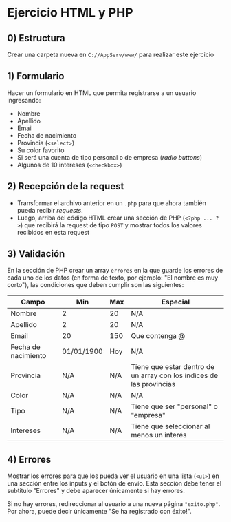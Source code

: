 # Ejercicio HTML y PHP

## 0) Estructura

Crear una carpeta nueva en `C://AppServ/www/` para realizar este ejercicio

## 1) Formulario

Hacer un formulario en HTML que permita registrarse a un usuario ingresando:

- Nombre
- Apellido
- Email
- Fecha de nacimiento
- Provincia (`<select>`)
- Su color favorito
- Si será una cuenta de tipo personal o de empresa (_radio buttons_)
- Algunos de 10 intereses (`<checkbox>`)

## 2) Recepción de la request

- Transformar el archivo anterior en un `.php` para que ahora también pueda recibir _requests_.
- Luego, arriba del código HTML crear una sección de PHP (`<?php ... ?>`) que recibirá la request de tipo `POST` y mostrar todos los valores recibidos en esta request

## 3) Validación

En la sección de PHP crear un array `errores` en la que guarde los errores de cada uno de los datos (en forma de texto, por ejemplo: "El nombre es muy corto"), las condiciones que deben cumplir son las siguientes:

| Campo               | Min        | Max | Especial                                                             |
| ------------------- | ---------- | --- | -------------------------------------------------------------------- |
| Nombre              | 2          | 20  | N/A                                                                  |
| Apellido            | 2          | 20  | N/A                                                                  |
| Email               | 20         | 150 | Que contenga @                                                       |
| Fecha de nacimiento | 01/01/1900 | Hoy | N/A                                                                  |
| Provincia           | N/A        | N/A | Tiene que estar dentro de un array con los índices de las provincias |
| Color               | N/A        | N/A | N/A                                                                  |
| Tipo                | N/A        | N/A | Tiene que ser "personal" o "empresa"                                 |
| Intereses           | N/A        | N/A | Tiene que seleccionar al menos un interés                            |

## 4) Errores

Mostrar los errores para que los pueda ver el usuario en una lista (`<ul>`) en una sección entre los inputs y el botón de envío. Esta sección debe tener el subtítulo "Errores" y debe aparecer únicamente si hay errores.

Si no hay errores, redireccionar al usuario a una nueva página `"exito.php"`. Por ahora, puede decir únicamente "Se ha registrado con éxito!".
